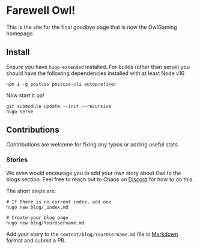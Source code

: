 # Farewell Owl!

This is the site for the final goodbye page that is now the OwlGaming homepage.

## Install

Ensure you have `hugo-extended` installed. For builds (other than serve) you should have the
following dependencies installed with at least Node v16
```shell
npm i -g postcss postcss-cli autoprefixer
```

Now start it up!

```shell
git submodule update --init --recursive
hugo serve
```

## Contributions

Contributions are welcome for fixing any typos or adding useful stats.

### Stories

We even would encourage you to add your own story about Owl to the blogs section. Feel
free to reach out to Chaos on [Discord](https://discord.gg/0pqjfCF59OHw3ccp) for how to do this. 

The short steps are:

```
# If there is no current index, add one
hugo new blog/_index.md

# Create your blog page
hugo new blog/YourUsername.md
```

Add your story to the `content/blog/YourUsername.md` file in [Markdown](https://www.markdownguide.org/) format and submit a PR.
